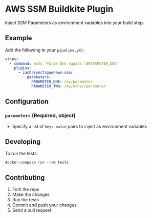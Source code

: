 # AWS SSM Buildkite Plugin

Inject SSM Parameters as environment variables into your build step.

## Example

Add the following to your `pipeline.yml`:

```yml
steps:
  - command: echo "Param One equals \$PARAMETER_ONE"
    plugins:
      - zacharymctague/aws-ssm:
          parameters:
            PARAMETER_ONE: /my/parameter
            PARAMETER_TWO: /my/other/parameter
```

## Configuration

### `parameters` (Required, object)

- Specify a list of `key: value` pairs to inject as environment variables

## Developing

To run the tests:

```shell
docker-compose run --rm tests
```

## Contributing

1. Fork the repo
2. Make the changes
3. Run the tests
4. Commit and push your changes
5. Send a pull request
